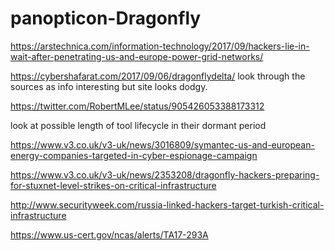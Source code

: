# panopticon-Dragonfly

https://arstechnica.com/information-technology/2017/09/hackers-lie-in-wait-after-penetrating-us-and-europe-power-grid-networks/

https://cybershafarat.com/2017/09/06/dragonflydelta/ look through the sources as info interesting but site looks dodgy.

https://twitter.com/RobertMLee/status/905426053388173312

look at possible length of tool lifecycle in their dormant period

https://www.v3.co.uk/v3-uk/news/3016809/symantec-us-and-european-energy-companies-targeted-in-cyber-espionage-campaign

https://www.v3.co.uk/v3-uk/news/2353208/dragonfly-hackers-preparing-for-stuxnet-level-strikes-on-critical-infrastructure

http://www.securityweek.com/russia-linked-hackers-target-turkish-critical-infrastructure

https://www.us-cert.gov/ncas/alerts/TA17-293A
